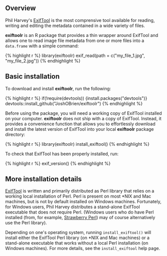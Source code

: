 

## Overview

Phil Harvey's [ExifTool][exiftool-home] is the most comprensive tool
available for reading, writing and editing the metadata contained in a
wide variety of files. 

**exiftoolr** is an R package that provides a thin wrapper around
ExifTool and allows one to read image file metadata from one or more
files into a `data.frame` with a simple command:


{% highlight r %}
library(exiftoolr)
exif_read(path = c("my_file_1.jpg", "my_file_2.jpg"))
{% endhighlight %}

## Basic installation

To download and install **exiftoolr**, run the following:


{% highlight r %}
if(!require(devtools)) {install.packages("devtools")}
devtools::install_github("JoshOBrien/exiftoolr")
{% endhighlight %}

Before using the package, you will need a working copy of ExifTool
installed on your computer. **exiftoolr** does not ship with a copy of
ExifTool. Instead, it provides a convenience function that allows you
to effortlessly download and install the latest version of ExifTool
into your local **exiftoolr** package directory:


{% highlight r %}
library(exiftoolr)
install_exiftool()
{% endhighlight %}

To check that ExifTool has been properly installed, run:


{% highlight r %}
exif_version()
{% endhighlight %}
	   

## More installation details

[ExifTool][exiftool-home] is written and primarily distributed as Perl
library that relies on a working local installation of Perl. Perl is
present on most *NIX and Mac machines, but is not by default installed
on Windows machines. Fortunately, for Windows users, Phil Harvey
distributes a stand-alone ExifTool executable that does not require
Perl. (Windows users who do have Perl installed (from, for example,
[Strawberry Perl][Strawberry]) may of course alternatively use the
Perl library).

Depending on one's operating system, running `install_exiftool()` will
install either the ExifTool Perl library (on *NIX and Mac machines) or
a stand-alone executable that works without a local Perl installation
(on Windows machines). For more details, see the `install_exiftool`
help page.



[exiftool-home]: http://www.sno.phy.queensu.ca/%7Ephil/exiftool/
[Strawberry]: http://www.strawberryperl.com/
